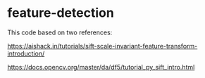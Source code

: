 # feature-detection
This code based on two references:

https://aishack.in/tutorials/sift-scale-invariant-feature-transform-introduction/

https://docs.opencv.org/master/da/df5/tutorial_py_sift_intro.html
